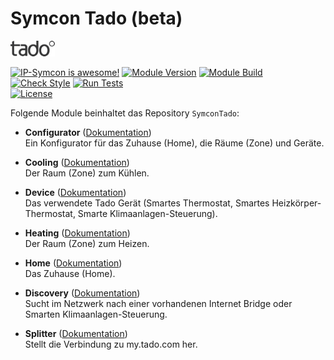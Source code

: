# Symcon Tado (beta)  

[![Image](imgs/tado_logo.png)](https://www.tado.com/de/)  

[![IP-Symcon is awesome!](https://img.shields.io/badge/IP--Symcon-5.4-blue.svg)](https://www.symcon.de)
[![Module Version](https://img.shields.io/badge/Module_Version-1.00-blue.svg)]()
[![Module Build](https://img.shields.io/badge/Module_Build-1-blue.svg)]()  
[![Check Style](https://github.com/ubittner/SymconTado/workflows/Check%20Style/badge.svg)](https://github.com/ubittner/SymconTado/actions)
[![Run Tests](https://github.com/ubittner/SymconTado/workflows/Run%20Tests/badge.svg)](https://github.com/ubittner/SymconTado/actions)  
[![License](https://img.shields.io/badge/License-CC%20BY--NC--SA%204.0-green.svg)](https://creativecommons.org/licenses/by-nc-sa/4.0/)

Folgende Module beinhaltet das Repository `SymconTado`:

- __Configurator__ ([Dokumentation](Configurator))  
	Ein Konfigurator für das Zuhause (Home), die Räume (Zone) und Geräte.

- __Cooling__ ([Dokumentation](Cooling))  
	Der Raum (Zone) zum Kühlen.  
	
- __Device__ ([Dokumentation](Device))  
	Das verwendete Tado Gerät (Smartes Thermostat, Smartes Heizkörper-Thermostat, Smarte Klimaanlagen-Steuerung). 
	
- __Heating__ ([Dokumentation](Heating))  
	Der Raum (Zone) zum Heizen.  
	
- __Home__ ([Dokumentation](Home))  
	Das Zuhause (Home).  
	  
- __Discovery__ ([Dokumentation](Discovery))  
	Sucht im Netzwerk nach einer vorhandenen Internet Bridge oder Smarten Klimaanlagen-Steuerung. 
		
- __Splitter__ ([Dokumentation](Splitter))  
  	Stellt die Verbindung zu my.tado.com her.